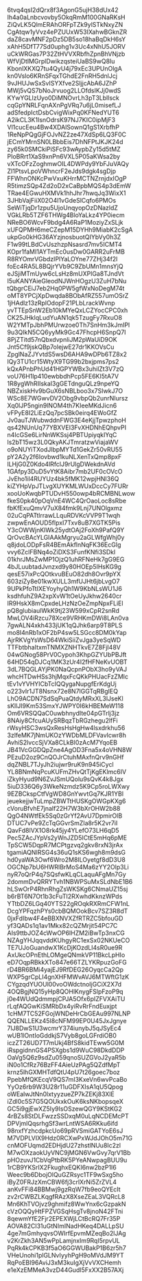 6tvq4qsI2dQrx8f3AgonG5ujH38dUx42
Ih4a0aLnbcvovby5OkqRmM100GNaRKsH
ZiQvLK5QlmERAhORFpTZk9ylSTkNxyZN
CgAtqw1yVvz4ePZUUxW53IXahwBGknZR
daZ8cavMNF2pDz5DB5so18haBqDkH6sY
xAhH5DfT77Sd0uphg1v3Uc4xNhU5JORV
uCkWRGas7P32ZtHVVXRbfhZpnBhVNjzb
WfVjDtIMGrplDwikzqsteiUaBS9wQ8Iu
KbonlXKXQ7tu4QyU4j79xEc3UPUnOlgA
kn0Vslo6KRnSFqxTGhdE2FnRH5dnlJcj
9vJHUJwSxSvISYXfve2SljjcAbA6JZhP
MWj5vQS7bNoJrvuog2LLOfdsIKJj0wdS
KYwYGLlzUyo0DiMNOvrLh3pT3Lbllsck
cqGpYNRLFqnAXnPgVRq7u6jL0misefLJ
adSfedpIctDsbCvigWixPq0KFNedYUT6
A2ikCL3K1IsnOdrsK97NJ7KIC0ipMjF3
Vl1cucEeu4Bw4XDAlSownQ1gS1XrbfhP
1ReNpPQgGjFOJvNZ2ze47XdSp6LQ3F0C
jECmYMrnSN0LBbbEis7DhNFPtJKJK24d
zy65k0SMCkiPiSFc93wAypbZy15d5tMZ
PIoBRrt1XaS9xnPn6VXL5P05aKWsa2by
vXTcOFzZoghmwOIL4DWPdy9YbFJuVAQy
ZI1PtsvLpoVWhncrF2eJds9dgk4sgDjp
FFWhnONKcPwVxuKHrrMCTNZrnjdxIOgP
R5timzSQp4Zd2oD2xCaBpbMQS4p3dEmW
TRae4EGwuHXMVk1hhJhr7hwqJq3WixX1
3JHbVajFiiX02O4I1vGdeSlCqfo6PMOs
SeWiTjqDr1zpu5UjoUnqyopOzDNazldZ
VGkLRb5TZF6THWg4BloYaLkz4YP0iecm
NReBO6WcvF9bdg4A6RaP1MoziyZxSLjk
xUFQPMH6meCZepM15DYHh9MiabK2cSgA
ukpGo0kHG36AYzjnosbuotQIYbVy0h3Z
F1w99tLBdCvUszhzpNsasrd7mv5ICMT4
KOpr1faMI1AYTmEc0usDw0GARR2uFrMB
R8RYOmrVGbdzIPlYaLOYne77ZHj34f2l
foEc4RA5L8BQjrYVb9C9ZbUMn1mnsYjQ
eJSjiMTmUyw6cLsHz8mUXPlGa8TJndVt
I5uKANYAieGleodNJWnHOgzU3ZuH7bNu
tQbgrCEiJ7eb2Hq0PW5gfWxNoDegM74t
oMT8YPCjXpDwqda8BObAfRZ557umOSrZ
1jHAdlz13zRplOdopF21PLbLrackWvnp
yvTTEpSnW2Eb10kMYeQxLCZYocCPC0xh
CK25JHklqLudYuAN1qk5TzugFy7RxuO8
W2YMTpJbhPMUrwzoe0Th7SnHm3kJmIPl
9u3QIkN5CQ6yyMk9Gc47FhcpH6SnpQ7I
8PjZTitd57nQbxdvpnliJM2pWaUiD9OK
Jnt5Cf9jskQBp7olejwE27dr1KKOVsCu
ZpglNaZJYvtdS5wsD6AHA9wDPb6TZ8x2
lQy3TU1cr15WtyX9TG99b2bxjpms7ps2
kQxAPnbPhUd41HGPYWBx3uhilZt3V7zQ
voU76H1lp410ewbbdhPcp5FE6KI5tA7V
1R8ygWhRIIskaI3gGETdnguQLz9npeYQ
NBZxiskHv9bGuX6sNBLboo3x7SIwkJ7O
WSc8E7WGwvDV2Obg9vbpQb2unrNIursz
Xq0lJP5ngin9lNOM4th7KIeeMKdJicn6
vFPyE8I2LiEzQq7pcSBk0eirq4EWoGfZ
Jv0auTJWubwddnFWG3E4eKjjTpwzphoH
qs42NUnUq77YBXVEI3FvXHDNhEQhpvPI
n4IcGSe6LirNnWKSsj4PBTUpiyqkIYqC
ls2bT15wz3L0QkyAKJTmratzwViajaWV
o9oNUYiTXodJlbpMYTd1GekZr50vRU55
pY2A2y2f6Iovbwd1kuNLXenTxQmp8pxF
lLHjG0Z0Kdo4lRfclJ9rUlgDWekdnAVd
1GAfpy3DuD5vYtK8Aibr7mb2UF0cOVcO
JvEho1il4RUYUz4bk5fMK12wpjHNI36Q
kiZYHpVpJTLvgXUYKMLWUxDccCy7FURr
xooUoKwqbPTUDvH550owp4bRCMBNLwow
fkeS0pk40pOqVnE4WC4QrOaoLoc8sRbe
fbKfExuQmvV7uX84fmk9Lnj7UNOlgxmz
02uCqPATtlrrawLLquRDVKcVVP9T1wqh
zwpwEnAOUD5flpxI7Txv8uB7XGTK5Pis
Y3cOWWjnKlWk25ydtOAj2FoXh9PafQ9Y
QrOvcBAcYLGIAAkMgryu2aGLWfgWhj0y
q8jdoLODpFsR4BEmAkflnNqFK36EcGIg
vvy6ZclFBNq4oZiDXS3FunfKNfi3SDkl
01khrJMsZwMP1OjzQ1uhRFNeHk7gG9EG
4bJLuubtadJvnzxd9y80HOEp5IHsKG9g
qesE57ixPcQOtkvuBEuO82dh8Ovr9pYX
603ziZy8e01kwXULL3mfUJHt6jbLvgO7
9UPkPfoTtIXEYoyhyQh1W9KbNLsWU1J6
ksdhfuhZ9A2xpXvW1tOeUyJkhw2640cr
IR9HskX8mCpxdeLHzNzOeZmpNpxFLiEl
pQ8glubiaulWkK9tj23W599xCpR2snRd
MwLOV4iRzcu78Xce9VRHKmDWi8LAn0va
7gwALN4xkh433jUK1qQJhk6arp9T8PLS
mo8I4nRb1xOF2bP4sw5LSGcc8DM0kYap
AjrRKVgYsWsD64WkiSiiZvJga3yeSqWD
TTFbtbhaItxmTNMXZNHTkvE7Z8FjI48V
04wGNog58PrV0Cypoh3KhpGZYUbPBJft
64HD54qDJCq1MK3zUr4I2fHFNeKvUOBT
3dL7BQGLAYjPK0NaQcpnPObX3ho9yVAJ
whcHTDwHSs3hjMqxFcQKkPHUacFzZMlc
tEv1vYVHYICbTcIQQygaNupgfErKdgUj
o223vIr1JT8Nsnx72e8N7lGGTqRBgIEQ
LhO9ACDN7SdSqPuaQtdyMRxXL3lJseKl
sKllJI9Km53SmxYJWPY0I6kHBEMeW118
Om6VRSQQaC0uwbhnydIte04pGTrlj3jz
8NAiy8CfcuAUySRBqzTbRGzhegu2lfFi
rWsyHSC3wsQxResHsHgHw4lsxdrkhu56
3zlfeMK7jNmUKOzYWDbMLDFVavIcwr8h
AvhiS2lvccSjVXa8CLkBI0zAcM7YqoEB
JB41VcGGDQpZne4AgOD3Fna5x4oVHN8W
PEzuD2oz9CnQOJrCtuhMAxfnQrv9nGHf
dqZNBL7TJyJh2iujwr9ruK9n945iCycl
YL8BNmNqPcuKUFmZHvQtTjKgEKlmc6IV
iZkyHyud9N6ZvJSmUQolu9sQvK4k8Jgx
5iuD336Q6y3WkeNzmdz5K9Cp5roLWXwy
9EZBCkspCtfVgWD8GnYwvtGq7KJR1YBl
jeuekejjwTuLmpZBWTtHUSKgOWGpKXg6
cVoruBfvhE7jnaIf22H7W3bXrOHW2b88
QgO4NWtfEk5Sq0zGrYf2AvU7DpmirOlB
DTUC7vPe9ZcTqGGvrSmZIa8r5K2vr7iI
QavFd8lVX1O8rk45jy4YLefO73LH6qD5
Pec5ZAcJYpVs2yWnJZD5ICtE5mHq6pME
TpSCW5DqpR7MCPtgzvq2gkv8rxN3jrAx
tgamiAQNIRSG4s36uQ1sKS6wgh8m9dsG
hd0yaWA3Owf6Wro2M8ILOyetgf8dD3U8
OGCNp7bU6HWRlBrMoS4Ma6zYY2Olp3Li
nyR7oQrP4q7SQsfwKLqCLaquAFgMn7Gy
2dommDvQRRYTvh1NBWPSuMxSLdNbE1B6
hLSwOrP4RhnRhgZsWKSKg6CNmaUZ15sj
b6rBT6N7Ot1b3cFuTI2RXwhdKknzWPds
YTtbDZ6LGq40YTS22gROqkRXRmCFW1nL
DcgYPFqzhPYs0cbBQMOokBcv7SZ3R8dT
0jxFdIbw4F4eBBXNVXZfRTRZC5bfouGD
yf3QADs1q1av1Mkx82cQZMrjit54PC7C
AIs9ttbJOZ4cWwOP6lHZM2iBwTp3nxCG
NZAgYHJqqvddKUhgyRC1exSx02NKUeCO
TE7UJoGuandwX1KcDjKOzdLI4sR0ue9R
AxUkcOPnEthLOMgeQNmkVP11BkcLpHIo
eD7OqpRBkkXTo847e66TZLYKRpuzGoFG
rD4BR6BMi4yajEJ9RfDEG26OyqcCa2Qp
WXP5grCpLI4gnXHFMWvAVJ6MTWftG1zK
CYgzqdYUOUl00voOWdctnoIjGCiX2X7d
4OQBgjNQ15yHp8QOHlKnygFSlpFzoP9q
j0e4WUdQdmmpjCPJA5Ofx6pIZFVXAiTU
rLqfAQGwKiSMRbDx4yiRvRrFndEuxjpt
1cHM7TC52FGojWNDeHrCbGEAu997NLNP
QQENLLEKz45I8cNFM99EP0U45JxJgnye
7lJ8DwS1U3wcmrY374iunybJ5qJSyEc4
wUB1lOntIoGddkjS7Vyb8goLGFrdiOB0
iczZT26UD7T7mUkj4BfS8kidTEww5G0M
iRspgidnnGS4PSXgbs1d9WuC98DkdDDP
OaVg5Q6z9sdZu059qnoSUZGVoJ2yaR5b
iN0o1CfRz76BzFF4AieUzPAg5QZdfMpT
krnz5lhGXMHTdfQtU4pU7t26goec7boz
PpebMfQKEcqV9QS7mI3KxeVn6wvPcaBo
YyOz6rb9W3U28r11uGDFXIsA1qU5Qpog
oWEalwJtNn0lxtyyzueZP7kZEKj83XlE
iZdl0c5S7G5QOUkxkOuK6ksNKbopsqeX
GC5i9gjEwXZ5Iy9IsOSzewQGY9KStKG2
4rBZs8StDLFwzzSSDxqM0uLqNCDEMcPT
DPVjmlQqsrhgSf3wrLntWSA6RKku6ifd
98nxfYzhcdpkcUo69pRVSmiGATYoE6sJ
M7VDPLVIX9Hdz0RCXwPxWJdJOhO5m71G
cnMOFUqmd2EDHjdU27zhstlNUu8Ic2zl
M7wOXzaokUyVNC9jMGN6VwGvy7qrV1Bb
pHOzuvJ1CbVqPtbRK5PYeANwpagBUU9u
1rCB9YKSrIX2FkughxEQKI6nw2bzP1I6
Weec9b6DbojOlQuGZRsyc1TF9wSxg5ho
iByZ0FRJzXmCBW6fj3crlXrNi5ZrZVL4
anKvFFi84BBMwj9gzRqW7fb9eoQYEcIt
zv2rCWBZLKqgfRAzX8XseZEaL3VQRcL8
Mn6KhTVOjvz9ghmifz8WwYnx6cGzpakN
cVzOQQyHtFPZVGSqHsgTv8jnoN42FTni
8qewmYfE2Fjr2EPEXWjLCtBcRQ7Fr35P
AOVA82CI31uGtNImINadHKeq4DALLpSU
4ge7mGmhyqvsOWIrfEpvmMZeqBo2lJAg
v2KrZkh3AN5wPpLamjnxIm9RqI5rpvUL
PqRk4kCPKB3f5aO6GGWUBakP1B6zr5h7
VHeUnohi1plGLNvIyyhPgH9oMVdJM9YT
RqPoEBI96AviJ3xM3kuIgXjVvVXCHemh
e1eXzEMMeA3vzD44GudI5FxXX2B57AXj
